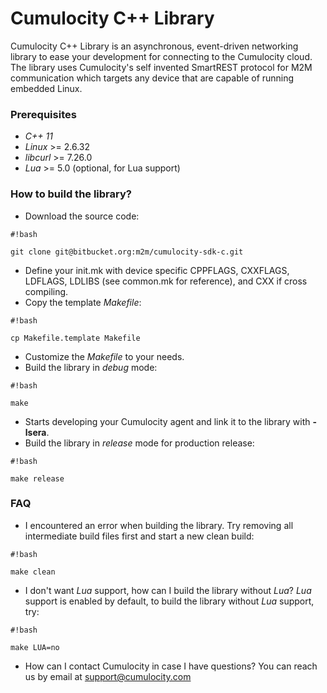# Cumulocity C++ Library #

Cumulocity C++ Library is an asynchronous, event-driven networking library to ease your development for connecting to the Cumulocity cloud. The library uses Cumulocity's self invented SmartREST protocol for M2M communication which targets any device that are capable of running embedded Linux.

### Prerequisites ###

* *C++ 11*
* *Linux* >= 2.6.32
* *libcurl* >= 7.26.0
* *Lua* >= 5.0 (optional, for Lua support)

### How to build the library? ###

* Download the source code:

```
#!bash

git clone git@bitbucket.org:m2m/cumulocity-sdk-c.git
```

* Define your init.mk with device specific CPPFLAGS, CXXFLAGS, LDFLAGS, LDLIBS (see common.mk for reference), and CXX if cross compiling.
* Copy the template *Makefile*:

```
#!bash

cp Makefile.template Makefile
```

* Customize the *Makefile* to your needs.
* Build the library in *debug* mode:

```
#!bash

make
```

* Starts developing your Cumulocity agent and link it to the library with **-lsera**.
* Build the library in *release* mode for production release:

```
#!bash

make release
```


### FAQ ###
* I encountered an error when building the library.
  Try removing all intermediate build files first and start a new clean build:

```
#!bash

make clean
```
* I don't want *Lua* support, how can I build the library without *Lua*?
  *Lua* support is enabled by default, to build the library without *Lua* support, try:

```
#!bash

make LUA=no
```
* How can I contact Cumulocity in case I have questions?
  You can reach us by email at support@cumulocity.com
